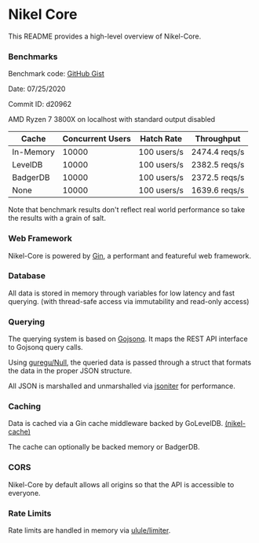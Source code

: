 # Nikel Core

This README provides a high-level overview of Nikel-Core.

### Benchmarks

Benchmark code: [GitHub Gist](https://gist.github.com/darenliang/2caaf2816908d3d95f9e112db1e02929)

Date: 07/25/2020

Commit ID: d20962

AMD Ryzen 7 3800X on localhost with standard output disabled

| Cache     | Concurrent Users | Hatch Rate  | Throughput    |
|-----------|------------------|-------------|---------------|
| In-Memory | 10000            | 100 users/s | 2474.4 reqs/s |
| LevelDB   | 10000            | 100 users/s | 2382.5 reqs/s |
| BadgerDB  | 10000            | 100 users/s | 2372.5 reqs/s |
| None      | 10000            | 100 users/s | 1639.6 reqs/s |

Note that benchmark results don't reflect real world performance so take the results with a grain of salt.

### Web Framework

Nikel-Core is powered by [Gin](https://github.com/gin-gonic/gin), a performant and featureful web framework.

### Database

All data is stored in memory through variables for low latency and fast querying. (with thread-safe access via immutability and read-only access)

### Querying

The querying system is based on [Gojsonq](https://github.com/thedevsaddam/gojsonq). It maps the REST API interface to Gojsonq query calls.

Using [guregu/Null](https://github.com/guregu/null), the queried data is passed through a struct that formats the data in the proper JSON structure.

All JSON is marshalled and unmarshalled via [jsoniter](https://github.com/json-iterator/go) for performance.

### Caching

Data is cached via a Gin cache middleware backed by GoLevelDB. [(nikel-cache)](https://github.com/nikel-api/nikel-cache)

The cache can optionally be backed memory or BadgerDB.

### CORS

Nikel-Core by default allows all origins so that the API is accessible to everyone.

### Rate Limits

Rate limits are handled in memory via [ulule/limiter](https://github.com/ulule/limiter).
